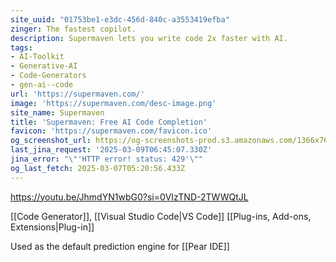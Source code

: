 ```yaml
---
site_uuid: "01753be1-e3dc-456d-840c-a3553419efba"
zinger: The fastest copilot.
description: Supermaven lets you write code 2x faster with AI.
tags:
- AI-Toolkit
- Generative-AI
- Code-Generators
- gen-ai--code
url: 'https://supermaven.com/'
image: 'https://supermaven.com/desc-image.png'
site_name: Supermaven
title: 'Supermaven: Free AI Code Completion'
favicon: 'https://supermaven.com/favicon.ico'
og_screenshot_url: https://og-screenshots-prod.s3.amazonaws.com/1366x768/80/false/18939fee98ccece950d17432e23e45a111aac81724518a46d1d6e2b5cb161f08.jpeg
last_jina_request: '2025-03-09T06:45:07.330Z'
jina_error: "\"'HTTP error! status: 429'\""
og_last_fetch: 2025-03-07T05:20:56.433Z
---
```

https://youtu.be/JhmdYN1wbG0?si=0VIzTND-2TWWQtJL

[[Code Generator]], [[Visual Studio Code|VS Code]] [[Plug-ins,  Add-ons,  Extensions|Plug-in]]

Used as the default prediction engine for [[Pear IDE]]
